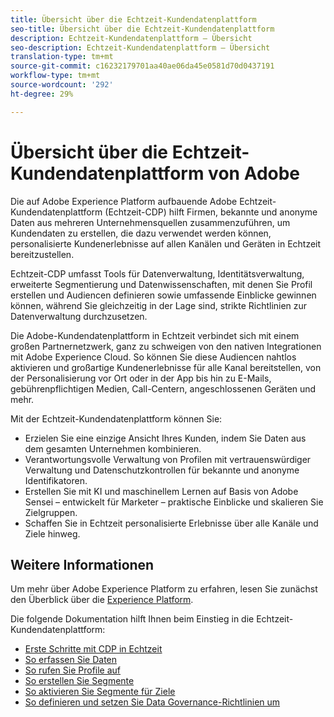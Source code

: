```yaml
---
title: Übersicht über die Echtzeit-Kundendatenplattform
seo-title: Übersicht über die Echtzeit-Kundendatenplattform
description: Echtzeit-Kundendatenplattform – Übersicht
seo-description: Echtzeit-Kundendatenplattform – Übersicht
translation-type: tm+mt
source-git-commit: c16232179701aa40ae06da45e0581d70d0437191
workflow-type: tm+mt
source-wordcount: '292'
ht-degree: 29%

---
```



# Übersicht über die Echtzeit-Kundendatenplattform von Adobe

Die auf Adobe Experience Platform aufbauende Adobe Echtzeit-Kundendatenplattform (Echtzeit-CDP) hilft Firmen, bekannte und anonyme Daten aus mehreren Unternehmensquellen zusammenzuführen, um Kundendaten zu erstellen, die dazu verwendet werden können, personalisierte Kundenerlebnisse auf allen Kanälen und Geräten in Echtzeit bereitzustellen.

Echtzeit-CDP umfasst Tools für Datenverwaltung, Identitätsverwaltung, erweiterte Segmentierung und Datenwissenschaften, mit denen Sie Profil erstellen und Audiencen definieren sowie umfassende Einblicke gewinnen können, während Sie gleichzeitig in der Lage sind, strikte Richtlinien zur Datenverwaltung durchzusetzen.

Die Adobe-Kundendatenplattform in Echtzeit verbindet sich mit einem großen Partnernetzwerk, ganz zu schweigen von den nativen Integrationen mit Adobe Experience Cloud. So können Sie diese Audiencen nahtlos aktivieren und großartige Kundenerlebnisse für alle Kanal bereitstellen, von der Personalisierung vor Ort oder in der App bis hin zu E-Mails, gebührenpflichtigen Medien, Call-Centern, angeschlossenen Geräten und mehr.

Mit der Echtzeit-Kundendatenplattform können Sie:

* Erzielen Sie eine einzige Ansicht Ihres Kunden, indem Sie Daten aus dem gesamten Unternehmen kombinieren.
* Verantwortungsvolle Verwaltung von Profilen mit vertrauenswürdiger Verwaltung und Datenschutzkontrollen für bekannte und anonyme Identifikatoren.
* Erstellen Sie mit KI und maschinellem Lernen auf Basis von Adobe Sensei – entwickelt für Marketer – praktische Einblicke und skalieren Sie Zielgruppen.
* Schaffen Sie in Echtzeit personalisierte Erlebnisse über alle Kanäle und Ziele hinweg.

## Weitere Informationen

Um mehr über Adobe Experience Platform zu erfahren, lesen Sie zunächst den Überblick über die [Experience Platform](../landing/home.md).

Die folgende Dokumentation hilft Ihnen beim Einstieg in die Echtzeit-Kundendatenplattform:

* [Erste Schritte mit CDP in Echtzeit](get-started.md)
* [So erfassen Sie Daten](sources/sources-overview.md)
* [So rufen Sie Profile auf](profile/profile-overview.md)
* [So erstellen Sie Segmente](segmentation/segmentation-overview.md)
* [So aktivieren Sie Segmente für Ziele](destinations/activate-destinations.md)
* [So definieren und setzen Sie Data Governance-Richtlinien um](privacy/data-governance-overview.md)

